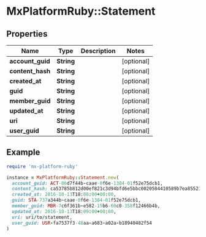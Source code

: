 # MxPlatformRuby::Statement

## Properties

| Name | Type | Description | Notes |
| ---- | ---- | ----------- | ----- |
| **account_guid** | **String** |  | [optional] |
| **content_hash** | **String** |  | [optional] |
| **created_at** | **String** |  | [optional] |
| **guid** | **String** |  | [optional] |
| **member_guid** | **String** |  | [optional] |
| **updated_at** | **String** |  | [optional] |
| **uri** | **String** |  | [optional] |
| **user_guid** | **String** |  | [optional] |

## Example

```ruby
require 'mx-platform-ruby'

instance = MxPlatformRuby::Statement.new(
  account_guid: ACT-06d7f44b-caae-0f6e-1384-01f52e75dcb1,
  content_hash: ca53785b812d00ef821c3d94bfd6e5bbc0020504410589b7ea8552169f021981,
  created_at: 2016-10-13T18:08:00+00:00,
  guid: STA-737a344b-caae-0f6e-1384-01f52e75dcb1,
  member_guid: MBR-7c6f361b-e582-15b6-60c0-358f12466b4b,
  updated_at: 2016-10-13T18:09:00+00:00,
  uri: uri/to/statement,
  user_guid: USR-fa7537f3-48aa-a683-a02a-b18940482f54
)
```

